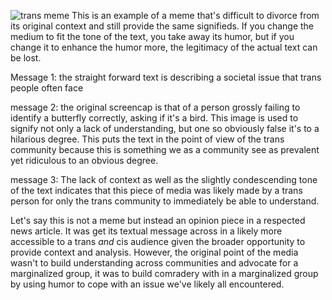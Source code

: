 ![trans meme](https://s31242.pcdn.co/wp-content/uploads/2019/06/amyrmarv-twitter.jpg)
This is an example of a meme that's difficult to divorce from its original context 
and still provide the same signifieds. If you change the medium to fit the tone of 
the text, you take away its humor, but if you change it to enhance the humor more,
the legitimacy of the actual text can be lost.

Message 1: the straight forward text is describing a societal issue that trans people
often face

message 2: the original screencap is that of a person grossly
failing to identify a butterfly correctly, asking if it's a bird. This image is used to 
signify not only a lack of understanding, but one so obviously false it's to a hilarious 
degree. This puts the text in the point of view of the trans community because this is something
we as a community see as prevalent yet ridiculous to an obvious degree.

message 3: The lack of context as well as the slightly condescending tone of the text indicates
that this piece of media was likely made by a trans person for only the trans community to immediately
be able to understand.

Let's say this is not a meme but instead an opinion piece in a respected news article. 
It was get its textual message across in a likely more accessible to a trans *and* 
cis audience given the broader opportunity to provide context and analysis. However, 
the original point of the media wasn't to build understanding across communities and 
advocate for a marginalized group, it was to build comradery with in a marginalized group
by using humor to cope with an issue we've likely all encountered.  
